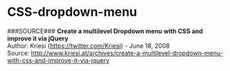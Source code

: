 CSS-dropdown-menu
=================

###SOURCE###
<strong>Create a multilevel Dropdown menu with CSS and improve it via jQuery</strong><br/>
Author: Kriesi (https://twitter.com/Kriesi) - June 18, 2008<br/>
Source: http://www.kriesi.at/archives/create-a-multilevel-dropdown-menu-with-css-and-improve-it-via-jquery
